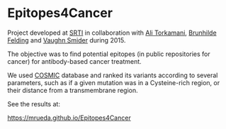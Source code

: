 # Epitopes4Cancer

Project developed at [SRTI](https://www.scripps.edu/science-and-medicine/translational-institute/) in collaboration with [Ali Torkamani](https://www.scripps.edu/faculty/torkamani/), [Brunhilde Felding](https://www.scripps.edu/faculty/felding-habermanni) and [Vaughn Smider](https://www.scripps.edu/faculty/smider/) during 2015.

The objective was to find  potential epitopes (in public repositories for cancer) for antibody-based cancer treatment.

We used [COSMIC](https://cancer.sanger.ac.uk/cosmic) database and ranked its variants according to several parameters, such as if a given mutation was in a Cysteine-rich region, or their distance from a transmembrane region.

See the results at:

<https://mrueda.github.io/Epitopes4Cancer>

